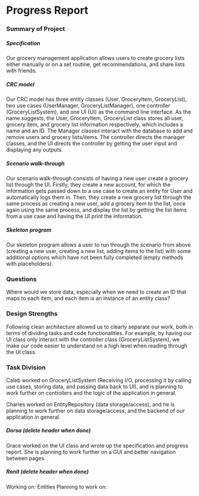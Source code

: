 # Progress Report

### Summary of Project

##### Specification

Our grocery management application allows users to create grocery lists either manually or on a set routine, get recommendations, and share lists with friends.

##### CRC model

Our CRC model has three entity classes (User, GroceryItem, GroceryList), two use cases (UserManager, GroceryListManager), one controller (GroceryListSystem), and one UI (UI) as the command line interface. As the name suggests, the User, GroceryItem, GroceryList class stores all user, grocery item, and grocery list information respectively, which includes a name and an ID. The Manager classes interact with the database to add and remove users and grocery lists/items. The controller directs the manager classes, and the UI directs the controller by getting the user input and displaying any outputs.

##### Scenario walk-through

Our scenario walk-through consists of having a new user create a grocery list through the UI. Firstly, they create a new account, for which the information gets passed down to a use case to create an entity for User and automatically logs them in. Then, they create a new grocery list through the same process as creating a new user, add a grocery item to the list, once again using the same process, and display the list by getting the list items from a use case and having the UI print the information.

##### Skeleton program

Our skeleton program allows a user to run through the scenario from above (creating a new user, creating a new list, adding items to the list) with some additional options which have not been fully completed (empty methods with placeholders).

### Questions

Where would we store data, especially when we need to create an ID that maps to each item, and each item is an instance of an entity class?

### Design Strengths

Following clean architecture allowed us to clearly separate our work, both in terms of dividing tasks and code functionalities. For example, by having our UI class only interact with the controller class (GroceryListSystem), we make our code easier to understand on a high level when reading through the UI class.

### Task Division

Caleb worked on GroceryListSystem (Receiving I/O, processing it by calling use cases, storing data, and passing data back to UI), and is planning to work further on controllers and the logic of the application in general.

Charles worked on EntityRepository (data storage/access), and he is planning to work further on data storage/access, and the backend of our application in general.

##### Dorsa (delete header when done)

Grace worked on the UI class and wrote up the specification and progress report. She is planning to work further on a GUI and better navigation between pages.

##### Ronit (delete header when done)

Working on: Entities
Planning to work on: